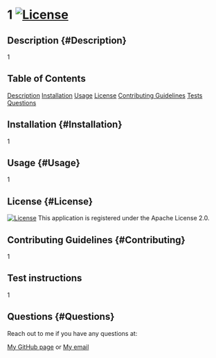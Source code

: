 # 1 [![License](https://img.shields.io/badge/License-Apache_2.0-blue.svg)](https://opensource.org/licenses/Apache-2.0)
## Description {#Description}
1
## Table of Contents 
[Description](#Description)
[Installation](#Installation)
[Usage](#Usage)
[License](#License)
[Contributing Guidelines](#Contributing)
[Tests](#Tests)
[Questions](#Questions)
## Installation {#Installation}
1
## Usage {#Usage}
1
## License {#License}
[![License](https://img.shields.io/badge/License-Apache_2.0-blue.svg)](https://opensource.org/licenses/Apache-2.0) This application is registered under the Apache License 2.0.
## Contributing Guidelines {#Contributing}
1
## Test instructions
1
## Questions {#Questions}
Reach out to me if you have any questions at:

[My GitHub page](https://github.com/1)
or
[My email](1)

